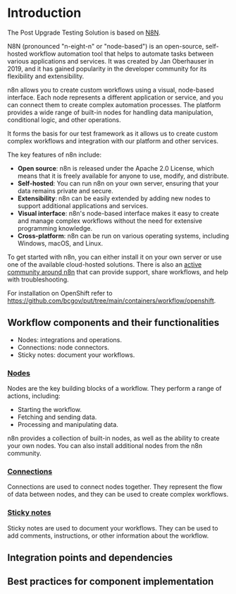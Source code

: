 # Introduction

The Post Upgrade Testing Solution is based on [N8N](https://n8n.io/).

N8N (pronounced "n-eight-n" or "node-based") is an open-source, self-hosted workflow automation tool that helps to automate tasks between various applications and services. It was created by Jan Oberhauser in 2019, and it has gained popularity in the developer community for its flexibility and extensibility.

n8n allows you to create custom workflows using a visual, node-based interface. Each node represents a different application or service, and you can connect them to create complex automation processes. The platform provides a wide range of built-in nodes for handling data manipulation, conditional logic, and other operations.

It forms the basis for our test framework as it allows us to create custom complex workflows and integration with our platform and other services.

The key features of n8n include:

* **Open source**: n8n is released under the Apache 2.0 License, which means that it is freely available for anyone to use, modify, and distribute.
* **Self-hosted**: You can run n8n on your own server, ensuring that your data remains private and secure.
* **Extensibility**: n8n can be easily extended by adding new nodes to support additional applications and services.
* **Visual interface**: n8n's node-based interface makes it easy to create and manage complex workflows without the need for extensive programming knowledge.
* **Cross-platform**: n8n can be run on various operating systems, including Windows, macOS, and Linux.

To get started with n8n, you can either install it on your own server or use one of the available cloud-hosted solutions. There is also an [active community around n8n](https://community.n8n.io/) that can provide support, share workflows, and help with troubleshooting.

For installation on OpenShift refer to https://github.com/bcgov/put/tree/main/containers/workflow/openshift.

## Workflow components and their functionalities

* Nodes: integrations and operations.
* Connections: node connectors.
* Sticky notes: document your workflows.

### [Nodes](https://docs.n8n.io/workflows/components/nodes/)
Nodes are the key building blocks of a workflow. They perform a range of actions, including:

* Starting the workflow.
* Fetching and sending data.
* Processing and manipulating data.

n8n provides a collection of built-in nodes, as well as the ability to create your own nodes. You can also install additional nodes from the n8n community.

### [Connections](https://docs.n8n.io/workflows/components/connections/)
Connections are used to connect nodes together. They represent the flow of data between nodes, and they can be used to create complex workflows.

### [Sticky notes](https://docs.n8n.io/workflows/components/sticky-notes/)
Sticky notes are used to document your workflows. They can be used to add comments, instructions, or other information about the workflow.

## Integration points and dependencies



## Best practices for component implementation
